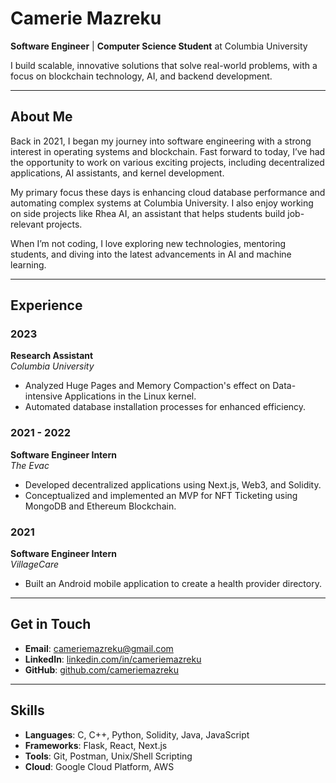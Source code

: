 
# Camerie Mazreku

**Software Engineer** | **Computer Science Student** at Columbia University

I build scalable, innovative solutions that solve real-world problems, with a focus on blockchain technology, AI, and backend development.

---

## About Me

Back in 2021, I began my journey into software engineering with a strong interest in operating systems and blockchain. Fast forward to today, I’ve had the opportunity to work on various exciting projects, including decentralized applications, AI assistants, and kernel development.

My primary focus these days is enhancing cloud database performance and automating complex systems at Columbia University. I also enjoy working on side projects like Rhea AI, an assistant that helps students build job-relevant projects.

When I’m not coding, I love exploring new technologies, mentoring students, and diving into the latest advancements in AI and machine learning.

---

## Experience

### **2023**  
**Research Assistant**  
*Columbia University*

- Analyzed Huge Pages and Memory Compaction's effect on Data-intensive Applications in the Linux kernel.
- Automated database installation processes for enhanced efficiency.

### **2021 - 2022**  
**Software Engineer Intern**  
*The Evac*

- Developed decentralized applications using Next.js, Web3, and Solidity.
- Conceptualized and implemented an MVP for NFT Ticketing using MongoDB and Ethereum Blockchain.

### **2021**  
**Software Engineer Intern**  
*VillageCare*

- Built an Android mobile application to create a health provider directory.

---

## Get in Touch

- **Email**: cameriemazreku@gmail.com
- **LinkedIn**: [linkedin.com/in/cameriemazreku](https://linkedin.com/in/cameriemazreku)
- **GitHub**: [github.com/cameriemazreku](https://github.com/cameriemazreku)

---

## Skills

- **Languages**: C, C++, Python, Solidity, Java, JavaScript
- **Frameworks**: Flask, React, Next.js
- **Tools**: Git, Postman, Unix/Shell Scripting
- **Cloud**: Google Cloud Platform, AWS

